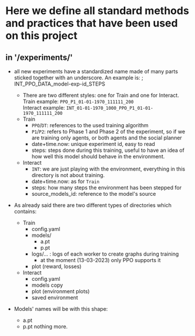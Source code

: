 # Here we define all standard methods and practices that have been used on this project

## in '/experiments/'
- all new experiments have a standardized name made of many parts sticked together with an underscore. An example is: ;  INT_PPO_DATA_model-exp-id_STEPS
    - There are two different styles: one for Train and one for Interact.
    Train example: `PPO_P1_01-01-1970_111111_200`  
    Interact example: `INT_01-01-1970_1000_PPO_P1_01-01-1970_111111_200`
    - Train
        - `PPO`/`DT`: references to the used training algorithm
        - `P1`/`P2`: refers to Phase 1 and Phase 2 of the experiment, so if we are training only agents, or both agents and the social planner
        - date+time.now: unique experiment id, easy to read
        - steps: steps done during this training, useful to have an idea of how well this model should behave in the environment.
    - Interact 
        - `INT`: we are just playing with the environment, everything in this directory is not about training.
        - date+time.now: as for `Train`
        - steps: how many steps the environment has been stepped for
        - source_models_id: reference to the model's source
    
- As already said there are two different types of directories which contains:
    - Train
        - config.yaml
        - models/
            - a.pt
            - p.pt
        - logs/... : logs of each worker to create graphs during training
            - at the moment (13-03-2023) only PPO supports it
        - plot (reward, losses)
    - Interact
        - config.yaml
        - models copy
        - plot (environment plots)
        - saved environment

- Models' names will be with this shape:
    - a.pt
    - p.pt
    nothing more.